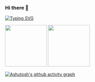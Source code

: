 ### Hi there 👋

<!--
**Hyunicode/Hyunicode** is a ✨ _special_ ✨ repository because its `README.md` (this file) appears on your GitHub profile.

Here are some ideas to get you started:

- 🔭 I’m currently working on ...
- 🌱 I’m currently learning ...
- 👯 I’m looking to collaborate on ...
- 🤔 I’m looking for help with ...
- 💬 Ask me about ...
- 📫 How to reach me: ...
- 😄 Pronouns: ...
- ⚡ Fun fact: ...
-->

[![Typing SVG](https://readme-typing-svg.demolab.com/?lines=😛😆😉😊😋😎)](https://git.io/typing-svg)

<div align="flex"> 
<img height="137px" src="https://github-readme-stats.vercel.app/api?username=Hyunicode&hide_title=true&hide_border=true&show_icons=trueline_height=21&text_color=000&icon_color=000&bg_color=0,ea6161,ffc64d,fffc4d,52fa5a&theme=graywhite" />

<img height="137px" src="https://github-readme-streak-stats.herokuapp.com/?user=Hyunicode" />

</div>

[![Ashutosh's github activity graph](https://github-readme-activity-graph.cyclic.app/graph?username=Hyunicode&theme=github-compact)](https://github.com/ashutosh00710/github-readme-activity-graph)
